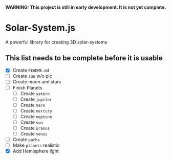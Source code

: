 #### WARNING: This project is still in early development. It is not yet complete.

# Solar-System.js

A powerful library for creating 3D solar-systems

## This list needs to be complete before it is usable

* [x] Create `README.md`
* [ ] Create `sun` w/o pic
* [ ] Create moon and stars
* [ ] Finish Planets
  * [ ] Create `satern`
  * [ ] Create `jupiter`
  * [ ] Create `mars`
  * [ ] Create `mercury`
  * [ ] Create `neptune`
  * [ ] Create `sun`
  * [ ] Create `uranus`
  * [ ] Create `venus`
* [ ] Create `paths`
* [ ] Make `planets` realistic
* [x] Add Hemisphere light
